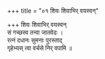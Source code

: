 +++
title = "०१ शिवः शिवाभिर् वयस्वन्"

+++
शिवः शिवाभिर् वयस्वन्  
सं गच्छस्व तन्वा जातवेदः ।  
रत्नं दधानः सुमनाः पुरस्ताद्  
गृहेभ्यस् त्वा वर्चसे निर् वपामि ॥